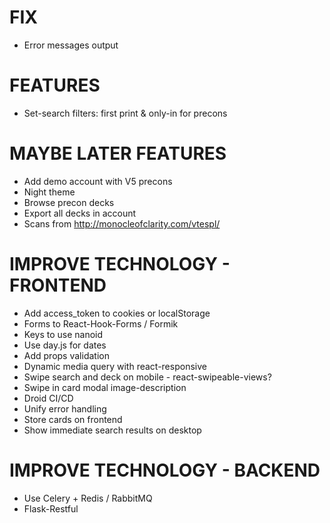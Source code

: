 # FIX
* Error messages output

# FEATURES
* Set-search filters: first print & only-in for precons

# MAYBE LATER FEATURES
* Add demo account with V5 precons
* Night theme
* Browse precon decks
* Export all decks in account
* Scans from http://monocleofclarity.com/vtespl/

# IMPROVE TECHNOLOGY - FRONTEND
* Add access_token to cookies or localStorage
* Forms to React-Hook-Forms / Formik
* Keys to use nanoid
* Use day.js for dates
* Add props validation
* Dynamic media query with react-responsive
* Swipe search and deck on mobile - react-swipeable-views?
* Swipe in card modal image-description
* Droid CI/CD
* Unify error handling
* Store cards on frontend
* Show immediate search results on desktop

# IMPROVE TECHNOLOGY - BACKEND
* Use Celery + Redis / RabbitMQ
* Flask-Restful
